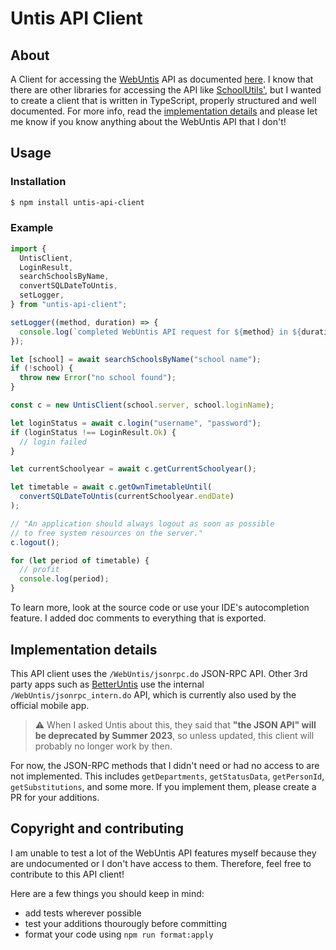 # Untis API Client

## About

A Client for accessing the [WebUntis](https://untis.com) API as documented [here](https://untis-sr.ch/wp-content/uploads/2019/11/2018-09-20-WebUntis_JSON_RPC_API.pdf).
I know that there are other libraries for accessing the API like [SchoolUtils'](https://github.com/SchoolUtils/WebUntis),
but I wanted to create a client that is written in TypeScript, properly structured and well documented. For more info, read the [implementation details](#implementation-details) and
please let me know if you know anything about the WebUntis API that I don't!

## Usage

### Installation

```bash
$ npm install untis-api-client
```

### Example

```ts
import {
  UntisClient,
  LoginResult,
  searchSchoolsByName,
  convertSQLDateToUntis,
  setLogger,
} from "untis-api-client";

setLogger((method, duration) => {
  console.log(`completed WebUntis API request for ${method} in ${duration}ms`);
});

let [school] = await searchSchoolsByName("school name");
if (!school) {
  throw new Error("no school found");
}

const c = new UntisClient(school.server, school.loginName);

let loginStatus = await c.login("username", "password");
if (loginStatus !== LoginResult.Ok) {
  // login failed
}

let currentSchoolyear = await c.getCurrentSchoolyear();

let timetable = await c.getOwnTimetableUntil(
  convertSQLDateToUntis(currentSchoolyear.endDate)
);

// "An application should always logout as soon as possible
// to free system resources on the server."
c.logout();

for (let period of timetable) {
  // profit
  console.log(period);
}
```

To learn more, look at the source code or use your IDE's autocompletion feature.
I added doc comments to everything that is exported.

## Implementation details

This API client uses the `/WebUntis/jsonrpc.do` JSON-RPC API. Other 3rd party apps such as [BetterUntis](https://github.com/SapuSeven/BetterUntis)
use the internal `/WebUntis/jsonrpc_intern.do` API, which is currently also used by the official mobile app.

> :warning: When I asked Untis about this, they said that **"the JSON API" will be deprecated by Summer 2023**, so unless updated, this client will
> probably no longer work by then.

For now, the JSON-RPC methods that I didn't need or had no access to are not implemented.
This includes `getDepartments`, `getStatusData`, `getPersonId`, `getSubstitutions`, and some more.
If you implement them, please create a PR for your additions.

## Copyright and contributing

I am unable to test a lot of the WebUntis API features myself because
they are undocumented or I don't have access to them.
Therefore, feel free to contribute to this API client!

Here are a few things you should keep in mind:

- add tests wherever possible
- test your additions thourougly before committing
- format your code using `npm run format:apply`
